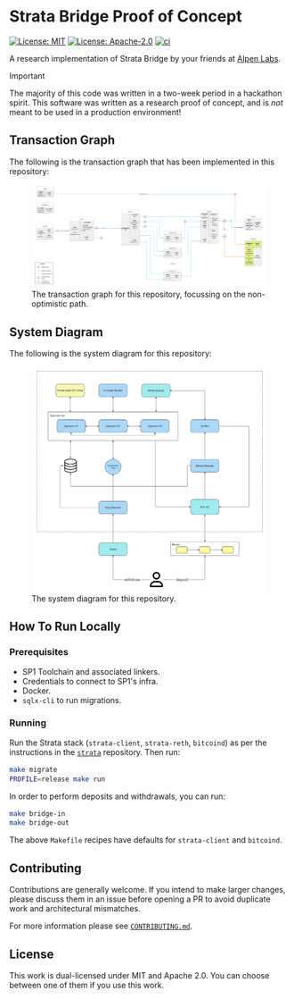 # Strata Bridge Proof of Concept

[![License: MIT](https://img.shields.io/badge/License-MIT-blue.svg)](https://opensource.org/licenses/MIT)
[![License: Apache-2.0](https://img.shields.io/badge/License-Apache-blue.svg)](https://opensource.org/licenses/apache-2-0)
[![ci](https://github.com/alpenlabs/strata-bridge-poc/actions/workflows/lint.yml/badge.svg?event=push)](https://github.com/alpenlabs/strata-bridge-poc/actions)

A research implementation of Strata Bridge by your friends at [Alpen Labs](https://www.alpenlabs.io/).

> [!IMPORTANT]
> The majority of this code was written in a two-week period in a hackathon spirit.
> This software was written as a research proof of concept, and is _not_ meant to be used in a production environment!

## Transaction Graph

The following is the transaction graph that has been implemented in this repository:

<figure>
    <img src="./assets/poc-tx-graph.jpg" alt = "Transaction graph" />
    <figcaption>The transaction graph for this repository, focussing on the non-optimistic path.</figcaption>
</figure>

## System Diagram

The following is the system diagram for this repository:

<figure>
    <img src="./assets/system-design.jpg" alt = "System diagram" />
    <figcaption>The system diagram for this repository.</figcaption>
</figure>

## How To Run Locally

### Prerequisites

-   SP1 Toolchain and associated linkers.
-   Credentials to connect to SP1's infra.
-   Docker.
-   `sqlx-cli` to run migrations.

### Running

Run the Strata stack (`strata-client`, `strata-reth`, `bitcoind`) as per the instructions
in the [`strata`](https://github.com/alpenlabs/strata/tree/bitvm2) repository. Then run:

```bash
make migrate
PROFILE=release make run
```

In order to perform deposits and withdrawals, you can run:

```bash
make bridge-in
make bridge-out
```

The above `Makefile` recipes have defaults for `strata-client` and `bitcoind`.

## Contributing

Contributions are generally welcome.
If you intend to make larger changes, please discuss them in an issue
before opening a PR to avoid duplicate work and architectural mismatches.

For more information please see [`CONTRIBUTING.md`](/CONTRIBUTING.md).

## License

This work is dual-licensed under MIT and Apache 2.0.
You can choose between one of them if you use this work.
